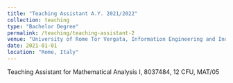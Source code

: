 ```yaml
---
title: "Teaching Assistant A.Y. 2021/2022"
collection: teaching
type: "Bachelor Degree"
permalink: /teaching/teaching-assistant-2
venue: "University of Rome Tor Vergata, Information Engineering and Industrial Engineering Departments"
date: 2021-01-01
location: "Rome, Italy"
---
```


Teaching Assistant for Mathematical Analysis I, 8037484, 12 CFU, MAT/05

